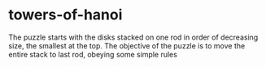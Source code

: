 # towers-of-hanoi
The puzzle starts with the disks stacked on one rod in order of decreasing size, the smallest at the top.  The objective of the puzzle is to move the entire stack to last rod, obeying some simple rules
